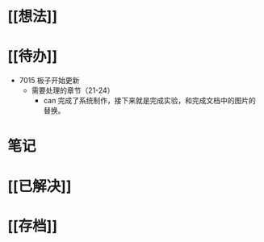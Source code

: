 # [[想法]]

# [[待办]]
- 7015 板子开始更新
	- 需要处理的章节（21-24）
		- can 完成了系统制作，接下来就是完成实验，和完成文档中的图片的替换。
# 笔记

# [[已解决]]

# [[存档]]